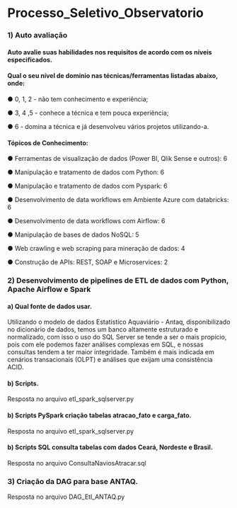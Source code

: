 # Processo_Seletivo_Observatorio

<h3> 1) Auto avaliação  </h3> 
<h4> Auto avalie suas habilidades nos requisitos de acordo com os níveis especificados. </h4>

<h4> Qual o seu nível de domínio nas técnicas/ferramentas listadas abaixo, onde:   </h4>

<p> ● 0, 1, 2 - não tem conhecimento e experiência; </p>
<p> ● 3, 4 ,5 - conhece a técnica e tem pouca experiência; </p>
<p> ● 6 - domina a técnica  e já desenvolveu vários projetos utilizando-a. </p>

<h4> Tópicos de Conhecimento: </h4>
<p> ● Ferramentas de visualização de dados (Power BI, Qlik Sense e outros): 6 </p>
<p> ● Manipulação e tratamento de dados com Python: 6 </p>
<p> ● Manipulação e tratamento de dados com Pyspark: 6 </p> 
<p> ● Desenvolvimento de data workflows em Ambiente Azure com databricks: 6 </p>
<p> ● Desenvolvimento de data workflows com Airflow: 6 </p>
<p> ● Manipulação de bases de dados NoSQL: 5 </p>
<p> ● Web crawling e web scraping para mineração de dados: 4 </p>
<p> ● Construção de APIs: REST, SOAP e Microservices: 2 </p>

<h3> 2) Desenvolvimento de pipelines de ETL de dados com Python, Apache Airflow e Spark </h3> 

<h4> a) Qual fonte de dados usar. </h4>

<p> Utilizando o modelo de dados Estatistíco Aquaviário - Antaq, disponibilizado no dicionário de dados, temos um banco altamente estruturado e normalizado, com isso o uso do SQL Server se tende a ser o mais propício, pois com ele podemos fazer análises complexas em SQL, e nossas consultas tendem a ter maior integridade. Também é mais indicada em cenários transacionais (OLPT) e análises que exijam uma consistência ACID. </p>

<h4> b) Scripts. </h4>

<p> Resposta no arquivo etl_spark_sqlserver.py </p>

<h4> b) Scripts PySpark criação tabelas atracao_fato e carga_fato. </h4>

<p> Resposta no arquivo etl_spark_sqlserver.py </p>

<h4> b) Scripts SQL consulta tabelas com dados Ceará, Nordeste e Brasil. </h4>

<p> Resposta no arquivo ConsultaNaviosAtracar.sql </p>

<h3> 3) Criação da DAG para base ANTAQ. </h3>

<p> Resposta no arquivo DAG_Etl_ANTAQ.py </p>

